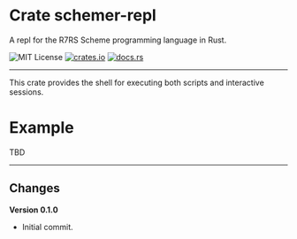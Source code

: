 # Crate schemer-repl

A repl for the R7RS Scheme programming language in Rust.

![MIT License](https://img.shields.io/badge/license-mit-118811.svg)
[![crates.io](https://img.shields.io/crates/v/schemer_repl.svg)](https://crates.io/crates/schemer_repl)
[![docs.rs](https://docs.rs/schemer_repl/badge.svg)](https://docs.rs/schemer_repl)

-----

This crate provides the shell for executing both scripts and interactive sessions.

# Example

TBD

-----

## Changes

**Version 0.1.0**

* Initial commit.
